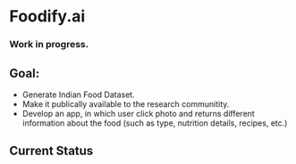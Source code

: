 # Foodify.ai

### Work in progress.


## Goal:
- Generate Indian Food Dataset.
- Make it publically available to the research communitity.
- Develop an app, in which user click photo and returns different information about the food (such as type, nutrition details, recipes, etc.)

## Current Status
